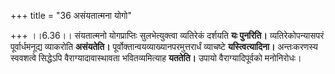 +++
title = "36 असंयतात्मना योगो"

+++
।।6.36।। संयतात्मनो योगप्राप्तिः सुलभेत्युक्त्वा व्यतिरेकं दर्शयति **यः
पुनरिति।** व्यतिरेकोपन्यासपरं पूर्वार्धमनूद्य व्याकरोति **असंयतेति।**
पूर्वोक्तान्वयव्याख्यानपरमुत्तरार्धं व्याचष्टे **यस्त्वित्यादिना।**
अन्तःकरणस्य स्ववशत्वे सिद्धेऽपि वैराग्यादावास्थावता भवितव्यमित्याह
**यततेति।** उपायो वैराग्यादिपूर्वको मनोनिरोधः।
